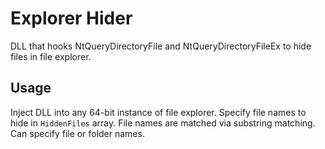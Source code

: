 # Explorer Hider

DLL that hooks NtQueryDirectoryFile and NtQueryDirectoryFileEx to hide files in file explorer.

## Usage

Inject DLL into any 64-bit instance of file explorer. Specify file names to hide in `HiddenFiles` array. File names are matched via substring matching. Can specify file or folder names.
